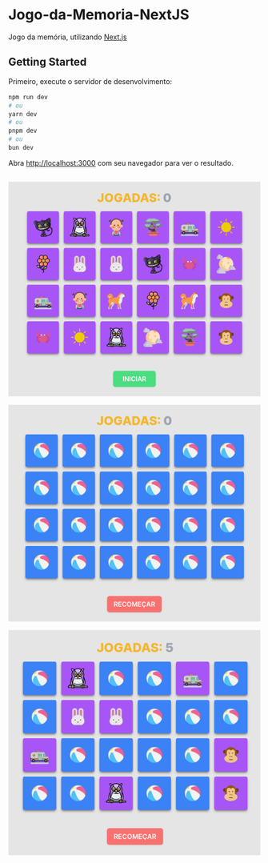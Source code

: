 # Jogo-da-Memoria-NextJS

Jogo da memória, utilizando [Next.js](https://nextjs.org/)

## Getting Started

Primeiro, execute o servidor de desenvolvimento:

```bash
npm run dev
# ou
yarn dev
# ou
pnpm dev
# ou
bun dev
```

Abra [http://localhost:3000](http://localhost:3000) com seu navegador para ver o resultado.

##

![alt text](images-git/image.png)

![alt text](images-git/image-1.png)

![alt text](images-git/image-2.png)

